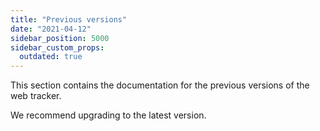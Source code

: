 ```yaml
---
title: "Previous versions"
date: "2021-04-12"
sidebar_position: 5000
sidebar_custom_props:
  outdated: true
---
```


This section contains the documentation for the previous versions of the web tracker.

We recommend upgrading to the latest version.
